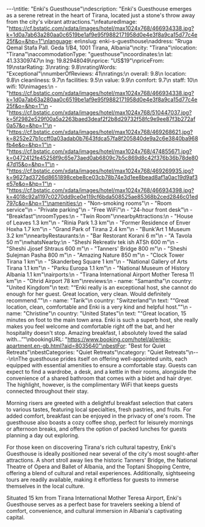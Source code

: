 ---\ntitle: "Enki's Guesthouse"\ndescription: "Enki's Guesthouse emerges as a serene retreat in the heart of Tirana, located just a stone's throw away from the city's vibrant attractions."\nfeaturedImage: "https://cf.bstatic.com/xdata/images/hotel/max1024x768/466934338.jpg?k=1d0a7ab63a280aa0c6519be1af9e95f9882171958d0e4e3f8a9ca15d77c4e25f&o=&hp=1"\nlanguage: en\nslug: enki-s-guesthouse\naddress: "Rruga Qemal Stafa Pall. Geda 1/B4, 1001 Tirana, Albania"\ncity: "Tirana"\nlocation: "Tirana"\naccommodationType: "guesthouse"\ncoordinates:\n  lat: 41.33309747\n  lng: 19.82948049\nprice: "US$19"\npriceFrom: 19\nstarRating: 3\nrating: 9.8\nratingWords: "Exceptional"\nnumberOfReviews: 41\nratings:\n  overall: 9.8\n  location: 9.8\n  cleanliness: 9.7\n  facilities: 9.5\n  value: 9.9\n  comfort: 9.7\n  staff: 10\n  wifi: 10\nimages:\n  - "https://cf.bstatic.com/xdata/images/hotel/max1024x768/466934338.jpg?k=1d0a7ab63a280aa0c6519be1af9e95f9882171958d0e4e3f8a9ca15d77c4e25f&o=&hp=1"\n  - "https://cf.bstatic.com/xdata/images/hotel/max1024x768/510447037.jpg?k=5f2982e529f00a5a2263baed3deaf2f2b8d29732f58fc9e9ee87f3b272af0a57&o=&hp=1"\n  - "https://cf.bstatic.com/xdata/images/hotel/max1024x768/469268621.jpg?k=8252e27b1ccff0a03adab0b7643fdca57fa8f205840de9a2c6e3840ba968fb4e&o=&hp=1"\n  - "https://cf.bstatic.com/xdata/images/hotel/max1024x768/474855671.jpg?k=0472412fe45258f9c65e73aed0ab6809c7b5c869d8c42f376b36b78de8047d15&o=&hp=1"\n  - "https://cf.bstatic.com/xdata/images/hotel/max1024x768/469269935.jpg?k=9627ad3726d8651898cebe8ce03cb78b74e3d1ee8bead8af1a0ac19d9af3e57e&o=&hp=1"\n  - "https://cf.bstatic.com/xdata/images/hotel/max1024x768/466934398.jpg?k=4018c92a1197c0270dd9ce0e119cf6bda508525ae85368b2ced2846c01ed797c&o=&hp=1"\namenities:\n  - "Non-smoking rooms"\n  - "Room service"\n  - "Private parking"\n  - "Free WiFi"\n  - "24-hour front desk"\n  - "Breakfast"\nroomTypes:\n  - "Twin Room"\nnearbyAttractions:\n  - "House of Leaves 1.3 km"\n  - "Rinia Park 1.3 km"\n  - "Former Residence of Enver Hoxha 1.7 km"\n  - "Grand Park of Tirana 2.4 km"\n  - "Bunk'Art 1 Museum 3.2 km"\nnearbyRestaurants:\n  - "Bar Restorant Korani 6 m"\n  - "A Tavola 50 m"\nwhatsNearby:\n  - "Sheshi Rekreativ tek ish ATSh 600 m"\n  - "Sheshi Jjosef Shtraus 600 m"\n  - "Tanners' Bridge 800 m"\n  - "Sheshi Sulejman Pasha 800 m"\n  - "Amazing Nature 850 m"\n  - "Clock Tower Tirana 1 km"\n  - "Skanderbeg Square 1 km"\n  - "National Gallery of Arts Tirana 1.1 km"\n  - "Parku Europa 1.1 km"\n  - "National Museum of History Albania 1.1 km"\nairports:\n  - "Tirana International Airport Mother Teresa 11 km"\n  - "Ohrid Airport 78 km"\nreviews:\n  - name: "Samantha"\n    country: "United Kingdom"\n    text: "“Enki really is an exceptional host, she cannot do enough for her guest. Great location, very clean. Would definitely recommend.”"\n  - name: "Tarik"\n    country: "Switzerland"\n    text: "“Great location, clean, comfortable and Enki is a very kind and helpful host.”"\n  - name: "Christine"\n    country: "United States"\n    text: "“Great location, 15 minutes on foot to the main town area. Enki is such a superb host, she really makes you feel welcome and comfortable right off the bat, and her hospitality doesn't stop. Amazing breakfast, I absolutely loved the salad with...”"\nbookingURL: "https://www.booking.com/hotel/al/enkis-apartment.en-gb.html?aid=8035640"\nbestFor: "Best for Quiet Retreats"\nbestCategories: "Quiet Retreats"\ncategory: "Quiet Retreats"\n---\n\nThe guesthouse prides itself on offering well-appointed units, each equipped with essential amenities to ensure a comfortable stay. Guests can expect to find a wardrobe, a desk, and a kettle in their rooms, alongside the convenience of a shared bathroom that comes with a bidet and hair dryer. The highlight, however, is the complimentary WiFi that keeps guests connected throughout their stay.

Morning risers are greeted with a delightful breakfast selection that caters to various tastes, featuring local specialties, fresh pastries, and fruits. For added comfort, breakfast can be enjoyed in the privacy of one's room. The guesthouse also boasts a cozy coffee shop, perfect for leisurely mornings or afternoon breaks, and offers the option of packed lunches for guests planning a day out exploring.

For those keen on discovering Tirana's rich cultural tapestry, Enki's Guesthouse is ideally positioned near several of the city's most sought-after attractions. A short stroll away lies the historic Tanners' Bridge, the National Theatre of Opera and Ballet of Albania, and the Toptani Shopping Centre, offering a blend of cultural and retail experiences. Additionally, sightseeing tours are readily available, making it effortless for guests to immerse themselves in the local culture.

Situated 15 km from Tirana International Mother Teresa Airport, Enki's Guesthouse serves as a perfect base for travelers seeking a blend of comfort, convenience, and cultural immersion in Albania's captivating capital.